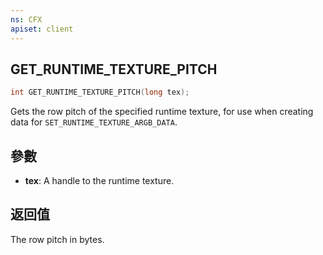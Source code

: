 ```yaml
---
ns: CFX
apiset: client
---
```

## GET_RUNTIME_TEXTURE_PITCH

```c
int GET_RUNTIME_TEXTURE_PITCH(long tex);
```

Gets the row pitch of the specified runtime texture, for use when creating data for `SET_RUNTIME_TEXTURE_ARGB_DATA`.

## 參數
* **tex**: A handle to the runtime texture.

## 返回值
The row pitch in bytes.
